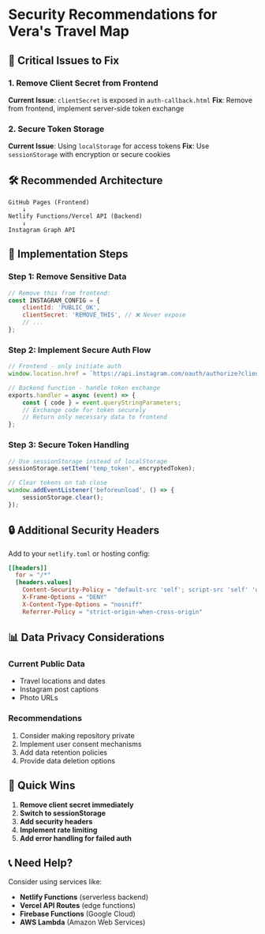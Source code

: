 # Security Recommendations for Vera's Travel Map

## 🚨 Critical Issues to Fix

### 1. Remove Client Secret from Frontend
**Current Issue**: `clientSecret` is exposed in `auth-callback.html`
**Fix**: Remove from frontend, implement server-side token exchange

### 2. Secure Token Storage
**Current Issue**: Using `localStorage` for access tokens
**Fix**: Use `sessionStorage` with encryption or secure cookies

## 🛠 Recommended Architecture

```
GitHub Pages (Frontend)
    ↓
Netlify Functions/Vercel API (Backend)
    ↓
Instagram Graph API
```

## 📝 Implementation Steps

### Step 1: Remove Sensitive Data
```javascript
// Remove this from frontend:
const INSTAGRAM_CONFIG = {
    clientId: 'PUBLIC_OK',
    clientSecret: 'REMOVE_THIS', // ❌ Never expose
    // ...
};
```

### Step 2: Implement Secure Auth Flow
```javascript
// Frontend - only initiate auth
window.location.href = `https://api.instagram.com/oauth/authorize?client_id=${CLIENT_ID}&redirect_uri=${REDIRECT_URI}&scope=user_profile,user_media&response_type=code`;

// Backend function - handle token exchange
exports.handler = async (event) => {
    const { code } = event.queryStringParameters;
    // Exchange code for token securely
    // Return only necessary data to frontend
};
```

### Step 3: Secure Token Handling
```javascript
// Use sessionStorage instead of localStorage
sessionStorage.setItem('temp_token', encryptedToken);

// Clear tokens on tab close
window.addEventListener('beforeunload', () => {
    sessionStorage.clear();
});
```

## 🔒 Additional Security Headers

Add to your `netlify.toml` or hosting config:
```toml
[[headers]]
  for = "/*"
  [headers.values]
    Content-Security-Policy = "default-src 'self'; script-src 'self' 'unsafe-inline' https://d3js.org https://unpkg.com; style-src 'self' 'unsafe-inline'; img-src 'self' https: data:; connect-src 'self' https://graph.instagram.com;"
    X-Frame-Options = "DENY"
    X-Content-Type-Options = "nosniff"
    Referrer-Policy = "strict-origin-when-cross-origin"
```

## 📊 Data Privacy Considerations

### Current Public Data
- Travel locations and dates
- Instagram post captions
- Photo URLs

### Recommendations
1. Consider making repository private
2. Implement user consent mechanisms
3. Add data retention policies
4. Provide data deletion options

## 🚀 Quick Wins

1. **Remove client secret immediately**
2. **Switch to sessionStorage**
3. **Add security headers**
4. **Implement rate limiting**
5. **Add error handling for failed auth**

## 📞 Need Help?

Consider using services like:
- **Netlify Functions** (serverless backend)
- **Vercel API Routes** (edge functions)
- **Firebase Functions** (Google Cloud)
- **AWS Lambda** (Amazon Web Services)
